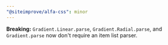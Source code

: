```yaml
---
"@siteimprove/alfa-css": minor
---
```


**Breaking:** `Gradient.Linear.parse`, `Gradient.Radial.parse`, and `Gradient.parse` now don't require an item list parser.

